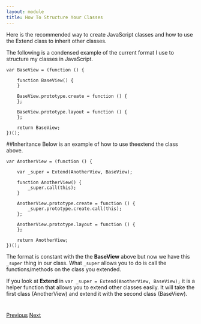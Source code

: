 ```yaml
---
layout: module
title: How To Structure Your Classes
---
```


Here is the recommended way to create JavaScript classes and how to use the Extend class to inherit other classes.

 The following is a condensed example of the current format I use to structure my classes in JavaScript.

```
var BaseView = (function () {

    function BaseView() {
    }

    BaseView.prototype.create = function () {
    };

    BaseView.prototype.layout = function () {
    };

    return BaseView;
})();
```

##Inheritance
Below is an example of how to use theextend the class above.

```
var AnotherView = (function () {

    var _super = Extend(AnotherView, BaseView);

    function AnotherView() {
        _super.call(this);
    }

    AnotherView.prototype.create = function () {
        _super.prototype.create.call(this);
    };

    AnotherView.prototype.layout = function () {
    };

    return AnotherView;
})();
```

The format is constant with the the **BaseView** above but now we have this `_super` thing in our class. What `_super` allows you to do is call the functions/methods on the class you extended.

If you look at **Extend** in `var _super = Extend(AnotherView, BaseView);` it is a helper function that allows you to extend other classes easily. It will take the first class (AnotherView) and extend it with the second class (BaseView).

<div class="row" style="margin-top:40px;">
    <div class="col-sm-12">
        <a href="add-structurejs.html" class="btn btn-default"><i class="glyphicon glyphicon-chevron-left"></i>Previous</a>
        <a href="single-page-application-with-router.html" class="btn btn-default pull-right">Next <i class="glyphicon glyphicon-chevron-right"></i></a>
    </div>
</div>
